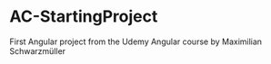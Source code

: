 # AC-StartingProject
First Angular project from the Udemy Angular course by Maximilian Schwarzmüller

